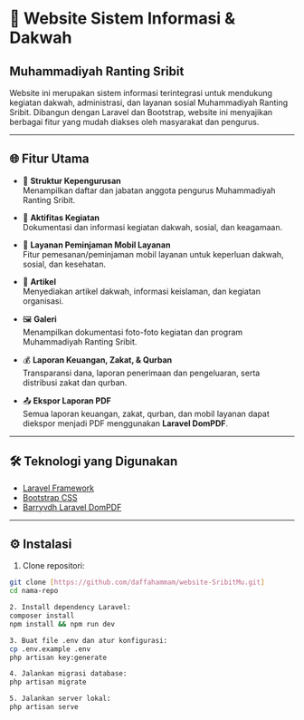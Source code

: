 # 🕌 Website Sistem Informasi & Dakwah  
## Muhammadiyah Ranting Sribit

Website ini merupakan sistem informasi terintegrasi untuk mendukung kegiatan dakwah, administrasi, dan layanan sosial Muhammadiyah Ranting Sribit. Dibangun dengan Laravel dan Bootstrap, website ini menyajikan berbagai fitur yang mudah diakses oleh masyarakat dan pengurus.

---

## 🌐 Fitur Utama

- 👥 **Struktur Kepengurusan**  
  Menampilkan daftar dan jabatan anggota pengurus Muhammadiyah Ranting Sribit.

- 📅 **Aktifitas Kegiatan**  
  Dokumentasi dan informasi kegiatan dakwah, sosial, dan keagamaan.

- 🚐 **Layanan Peminjaman Mobil Layanan**  
  Fitur pemesanan/peminjaman mobil layanan untuk keperluan dakwah, sosial, dan kesehatan.

- 📰 **Artikel**  
  Menyediakan artikel dakwah, informasi keislaman, dan kegiatan organisasi.

- 🖼️ **Galeri**  
  Menampilkan dokumentasi foto-foto kegiatan dan program Muhammadiyah Ranting Sribit.

- 💰 **Laporan Keuangan, Zakat, & Qurban**  
  Transparansi dana, laporan penerimaan dan pengeluaran, serta distribusi zakat dan qurban.

- 📤 **Ekspor Laporan PDF**  
  Semua laporan keuangan, zakat, qurban, dan mobil layanan dapat diekspor menjadi PDF menggunakan **Laravel DomPDF**.

---

## 🛠️ Teknologi yang Digunakan

- [Laravel Framework](https://laravel.com/)
- [Bootstrap CSS](https://getbootstrap.com/)
- [Barryvdh Laravel DomPDF](https://github.com/barryvdh/laravel-dompdf)

---

## ⚙️ Instalasi

1. Clone repositori:

```bash
git clone [https://github.com/daffahammam/website-SribitMu.git]
cd nama-repo

2. Install dependency Laravel:
composer install
npm install && npm run dev

3. Buat file .env dan atur konfigurasi:
cp .env.example .env
php artisan key:generate

4. Jalankan migrasi database:
php artisan migrate

5. Jalankan server lokal:
php artisan serve
